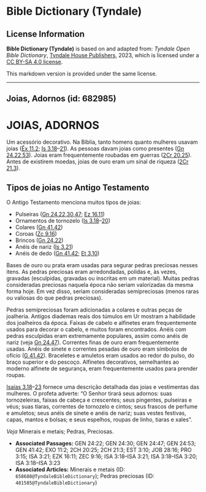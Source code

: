 # Bible Dictionary (Tyndale)

## License Information

**Bible Dictionary (Tyndale)** is based on and adapted from: _Tyndale Open Bible Dictionary_, [Tyndale House Publishers](https://tyndaleopenresources.com/), 2023, which is licensed under a [CC BY-SA 4.0 license](https://creativecommons.org/licenses/by-sa/4.0/legalcode.en).

This markdown version is provided under the same license.



--------------------------------

## Joias, Adornos (id: 682985)

JOIAS, ADORNOS
==============

Um acessório decorativo. Na Bíblia, tanto homens quanto mulheres usavam joias ([Êx 11\.2](https://ref.ly/Exod11:2); [Is 3\.18](https://ref.ly/Isa3:18-Isa3:21)–[21](https://ref.ly/Isa3:18-Isa3:21)). As pessoas davam joias como presentes ([Gn 24\.22,53](https://ref.ly/Gen24:22,Gen24:53)). Joias eram frequentemente roubadas em guerras ([2Cr 20\.25](https://ref.ly/2Chr20:25)). Antes de existirem moedas, joias de ouro eram um sinal de riqueza ([2Cr 21\.3](https://ref.ly/2Chr21:3)).

Tipos de joias no Antigo Testamento
-----------------------------------

O Antigo Testamento menciona muitos tipos de joias:

* Pulseiras ([Gn 24\.22,30,47](https://ref.ly/Gen24:22,Gen24:30,Gen24:47); [Ez 16\.11](https://ref.ly/Ezek16:11))
* Ornamentos de tornozelo ([Is 3\.18](https://ref.ly/Isa3:18-Isa3:20)–[20](https://ref.ly/Isa3:18-Isa3:20))
* Colares ([Gn 41\.42](https://ref.ly/Gen41:42))
* Coroas ([Zc 9\.16](https://ref.ly/Zech9:16))
* Brincos ([Gn 24\.22](https://ref.ly/Gen24:22))
* Anéis de nariz ([Is 3\.21](https://ref.ly/Isa3:21))
* Anéis de dedo ([Gn 41\.42](https://ref.ly/Gen41:42); [Et 3\.10](https://ref.ly/Esth3:10))

Bases de ouro ou prata eram usadas para segurar pedras preciosas nesses itens. As pedras preciosas eram arredondadas, polidas e, às vezes, gravadas (esculpidas, gravadas ou inscritas em um material). Muitas pedras consideradas preciosas naquela época não seriam valorizadas da mesma forma hoje. Em vez disso, seriam consideradas semipreciosas (menos raras ou valiosas do que pedras preciosas).

Pedras semipreciosas foram adicionadas a colares e outras peças de joalheria. Antigos diademas reais dos túmulos em Ur mostram a habilidade dos joalheiros da época. Faixas de cabelo e alfinetes eram frequentemente usados para decorar o cabelo, e muitos foram encontrados. Anéis com pedras esculpidas eram extremamente populares, assim como anéis de nariz (veja [Gn 24\.47](https://ref.ly/Gen24:47)). Correntes finas de ouro eram frequentemente usadas. Anéis de sinete e correntes pesadas de ouro eram símbolos de ofício ([G 41\.42](https://ref.ly/Gen41:42)). Braceletes e amuletos eram usados ao redor do pulso, do braço superior e do pescoço. Alfinetes decorativos, semelhantes ao moderno alfinete de segurança, eram frequentemente usados para prender roupas.

[Isaías 3\.18](https://ref.ly/Isa3:18-Isa3:23)–[23](https://ref.ly/Isa3:18-Isa3:23) fornece uma descrição detalhada das joias e vestimentas das mulheres. O profeta adverte: “O Senhor tirará seus adornos: suas tornozeleiras, faixas de cabeça e crescentes; seus pingentes, pulseiras e véus; suas tiaras, correntes de tornozelo e cintos; seus frascos de perfume e amuletos; seus anéis de sinete e anéis de nariz; suas vestes festivas, capas, mantos e bolsas; e seus espelhos, roupas de linho, tiaras e xales”.

*Veja* Minerais e metais; Pedras, Preciosas.

* **Associated Passages:** GEN 24:22; GEN 24:30; GEN 24:47; GEN 24:53; GEN 41:42; EXO 11:2; 2CH 20:25; 2CH 21:3; EST 3:10; JOB 28:16; PRO 3:15; ISA 3:21; EZK 16:11; ZEC 9:16; ISA 3:18–ISA 3:21; ISA 3:18–ISA 3:20; ISA 3:18–ISA 3:23
* **Associated Articles:** Minerais e metais (ID: `658688@TyndaleBibleDictionary`); Pedras preciosas (ID: `481585@TyndaleBibleDictionary`)

